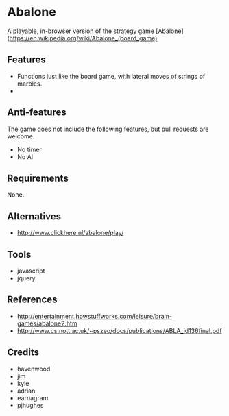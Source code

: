 # Abalone

A playable, in-browser version of the strategy game [Abalone](https://en.wikipedia.org/wiki/Abalone_(board_game). 

## Features

+ Functions just like the board game, with lateral moves of strings of marbles.
+ 

## Anti-features
The game does not include the following features, but pull requests are welcome.

+ No timer
+ No AI

## Requirements
None.

## Alternatives

+ http://www.clickhere.nl/abalone/play/

## Tools
+ javascript
+ jquery


## References

+ http://entertainment.howstuffworks.com/leisure/brain-games/abalone2.htm  
+ http://www.cs.nott.ac.uk/~pszeo/docs/publications/ABLA_id136final.pdf  

  

## Credits

+ havenwood
+ jim
+ kyle
+ adrian
+ earnagram
+ pjhughes
